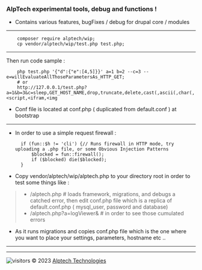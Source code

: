 ###  AlpTech experimental tools, debug and functions !
- Contains various features, bugFixes / debug for drupal core / modules
---
        composer require alptech/wip;
        cp vendor/alptech/wip/test.php test.php;
---
Then run code sample :

        php test.php '{"d":{"e":[4,5]}}' a=1 b=2 --c=3 --e=willEvaluateAllThoseParametersAs_HTTP_GET;
        # or 
        http://127.0.0.1/test.php?a=1&b=3&c=sleep,GET_HOST_NAME,drop,truncate,delete,cast(,ascii(,char(,<script,<ifram,<img

- Conf file is located at conf.php ( duplicated from default.conf ) at bootstrap
---
  - In order to use a simple request firewall :
 
          if (fun::$h != 'cli') {// Runs firewall in HTTP mode, try uploading a .php file, or some Obvious Injection Patterns
              $blocked = fun::firewall();
              if ($blocked) die($blocked);
          }

- Copy vendor/alptech/wip/alptech.php to your directory root in order to test some things like : 
> - /alptech.php # loads framework, migrations, and debugs a catched error, then edit conf.php file which is a replica of default.conf.php ( mysql_user, password and database)
> - /alptech.php?a=logViewer& # in order to see those cumulated errors
- As it runs migrations and copies conf.php file which is the one where you want to place your settings, parameters, hostname etc ..

---

---
![visitors](https://visitor-badge.glitch.me/badge?page_id=gh:ben74:alpow:wip)
© 2023 <a href='//alptech.dev' title='alptech'>Alptech Technologies</a> 
